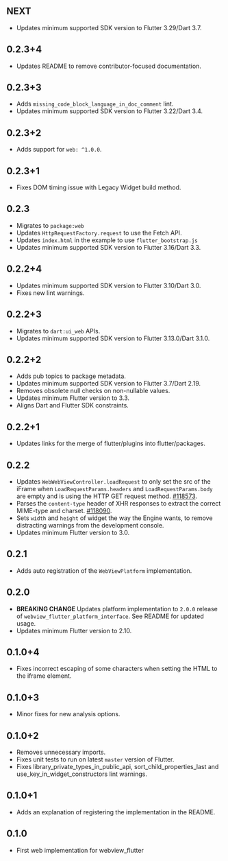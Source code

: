 ## NEXT

* Updates minimum supported SDK version to Flutter 3.29/Dart 3.7.

## 0.2.3+4

* Updates README to remove contributor-focused documentation.

## 0.2.3+3

* Adds `missing_code_block_language_in_doc_comment` lint.
* Updates minimum supported SDK version to Flutter 3.22/Dart 3.4.

## 0.2.3+2

* Adds support for `web: ^1.0.0`.

## 0.2.3+1

* Fixes DOM timing issue with Legacy Widget build method.

## 0.2.3

* Migrates to `package:web`
* Updates `HttpRequestFactory.request` to use the Fetch API.
* Updates `index.html` in the example to use `flutter_bootstrap.js`
* Updates minimum supported SDK version to Flutter 3.16/Dart 3.3.

## 0.2.2+4

* Updates minimum supported SDK version to Flutter 3.10/Dart 3.0.
* Fixes new lint warnings.

## 0.2.2+3

* Migrates to `dart:ui_web` APIs.
* Updates minimum supported SDK version to Flutter 3.13.0/Dart 3.1.0.

## 0.2.2+2

* Adds pub topics to package metadata.
* Updates minimum supported SDK version to Flutter 3.7/Dart 2.19.
* Removes obsolete null checks on non-nullable values.
* Updates minimum Flutter version to 3.3.
* Aligns Dart and Flutter SDK constraints.

## 0.2.2+1

* Updates links for the merge of flutter/plugins into flutter/packages.

## 0.2.2

* Updates `WebWebViewController.loadRequest` to only set the src of the iFrame
  when `LoadRequestParams.headers` and `LoadRequestParams.body` are empty and is
  using the HTTP GET request method. [#118573](https://github.com/flutter/flutter/issues/118573).
* Parses the `content-type` header of XHR responses to extract the correct
  MIME-type and charset. [#118090](https://github.com/flutter/flutter/issues/118090).
* Sets `width` and `height` of widget the way the Engine wants, to remove distracting
  warnings from the development console.
* Updates minimum Flutter version to 3.0.

## 0.2.1

* Adds auto registration of the `WebViewPlatform` implementation.

## 0.2.0

* **BREAKING CHANGE** Updates platform implementation to `2.0.0` release of
  `webview_flutter_platform_interface`. See README for updated usage.
* Updates minimum Flutter version to 2.10.

## 0.1.0+4

* Fixes incorrect escaping of some characters when setting the HTML to the iframe element.

## 0.1.0+3

* Minor fixes for new analysis options.

## 0.1.0+2

* Removes unnecessary imports.
* Fixes unit tests to run on latest `master` version of Flutter.
* Fixes library_private_types_in_public_api, sort_child_properties_last and use_key_in_widget_constructors
  lint warnings.

## 0.1.0+1

* Adds an explanation of registering the implementation in the README.

## 0.1.0

* First web implementation for webview_flutter
